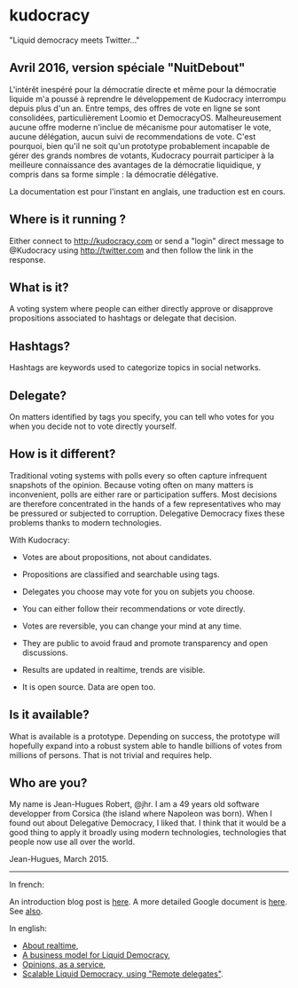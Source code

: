 kudocracy
=========

"Liquid democracy meets Twitter..."

Avril 2016, version spéciale "NuitDebout"
-----------------------------------------

L'intérêt inespéré pour la démocratie directe et même pour la démocratie liquide m'a poussé à reprendre le développement de Kudocracy interrompu depuis plus d'un an.
Entre temps, des offres de vote en ligne se sont consolidées, particulièrement Loomio et DemocracyOS. Malheureusement aucune offre moderne n'inclue de mécanisme pour automatiser le vote, aucune délégation, aucun suivi de recommendations de vote.
C'est pourquoi, bien qu'il ne soit qu'un prototype probablement incapable de gérer des grands nombres de votants, Kudocracy pourrait participer à la meilleure connaissance des avantages de la démocratie liquidique, y compris dans sa forme simple : la démocratie délégative.

La documentation est pour l'instant en anglais, une traduction est en cours.


Where is it running ?
---------------------

Either connect to http://kudocracy.com or send a "login" direct message to @Kudocracy using http://twitter.com and then follow the link in the response.


What is it?
-----------
A voting system where people can either directly approve or disapprove propositions associated to hashtags or delegate that decision.


Hashtags?
---------
Hashtags are keywords used to categorize topics in social networks.


Delegate?
---------
On matters identified by tags you specify, you can tell who votes for you when you decide not to vote directly yourself.


How is it different?
-----------

Traditional voting systems with polls every so often capture infrequent snapshots of the opinion. Because voting often on many matters is inconvenient, polls are either rare or participation suffers. Most decisions are therefore concentrated in the hands of a few representatives who may be pressured or subjected to corruption. Delegative Democracy fixes these problems thanks to modern technologies.

With Kudocracy:

* Votes are about propositions, not about candidates.

* Propositions are classified and searchable using tags.

* Delegates you choose may vote for you on subjets you choose.

* You can either follow their recommendations or vote directly.

* Votes are reversible, you can change your mind at any time.

* They are public to avoid fraud and promote transparency and open discussions.

* Results are updated in realtime, trends are visible.

* It is open source. Data are open too.


Is it available?
--------
What is available is a prototype. Depending on success, the prototype will hopefully expand into a robust system able to handle billions of votes from millions of persons. That is not trivial and requires help.


Who are you?
--------
My name is Jean-Hugues Robert, @jhr. I am a 49 years old software developper from Corsica (the island where Napoleon was born). When I found out about Delegative Democracy, I liked that. I think that it would be a good thing to apply it broadly using modern technologies, technologies that people now use all over the world.

Jean-Hugues, March 2015.

-----

In french:

An introduction blog post is [here](http://virteal.tumblr.com/post/81729964730). A more detailed Google document is [here](https://docs.google.com/document/d/18DAlLESgGSp4RYVu78IjzGqJEjnKOty4uOfWPHTSNFw/edit?usp=sharing). See [also](http://virteal.tumblr.com/post/85621056174).

In english: 

* [About realtime](http://virteal.tumblr.com/post/86071662644),
* [A business model for Liquid Democracy](https://docs.google.com/presentation/d/11kSfdzxJQo7_J4IJTTJ7LxEcUZZzPUUPLNZwnHBBrhM),
* [Opinions, as a service](http://virteal.tumblr.com/post/103574717699),
* [Scalable Liquid Democracy, using "Remote delegates"](http://virteal.tumblr.com/post/103066840964).



